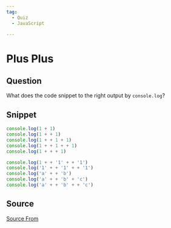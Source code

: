 ```yaml
---
tag:
  - Quiz
  - JavaScript

---
```

  
# Plus Plus

## Question
What does the code snippet to the right output by `console.log`?

## Snippet
```js
console.log(1 + 1)
console.log(1 + + 1)
console.log(1 + + 1 + 1)
console.log(1 + + 1 + + 1)
console.log(1 + + + 1)

console.log(1 + + '1' + + '1')
console.log('1' + + '1' + + '1')
console.log('a' + + 'b')
console.log('a' + + 'b' + 'c')
console.log('a' + + 'b' + + 'c')
```
    


##  Source
[Source From](https://bigfrontend.dev/quiz/Plus-Plus)

  